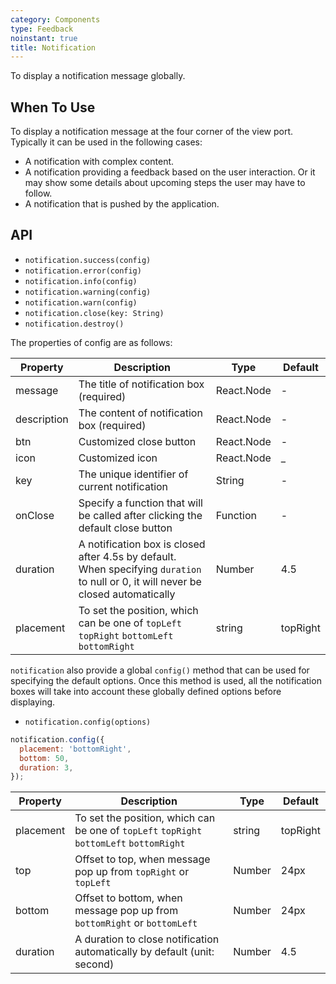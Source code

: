 ```yaml
---
category: Components
type: Feedback
noinstant: true
title: Notification
---
```


To display a notification message globally.

## When To Use
To display a notification message at the four corner of the view port. Typically it can be
used in the following cases:

- A notification with complex content.
- A notification providing a feedback based on the user interaction. Or it may show some details
about upcoming steps the user may have to follow.
- A notification that is pushed by the application.

## API

- `notification.success(config)`
- `notification.error(config)`
- `notification.info(config)`
- `notification.warning(config)`
- `notification.warn(config)`
- `notification.close(key: String)`
- `notification.destroy()`

The properties of config are as follows:

| Property   | Description                                     | Type         | Default |
|----------- |---------------------------------------------    | ----------- |--------|
| message    | The title of notification box (required)        | React.Node      | -     |
| description | The content of notification box (required)     | React.Node      | -     |
| btn        | Customized close button                         | React.Node      | -     |
| icon       | Customized icon                                 | React.Node      | _     |
| key        | The unique identifier of current notification                                 | String      | -     |
| onClose    | Specify a function that will be called after clicking the default close button  | Function    | -     |
| duration   | A notification box is closed after 4.5s by default. When specifying `duration` to null or 0, it will never be closed automatically | Number    | 4.5     |
| placement  | To set the position, which can be one of `topLeft` `topRight` `bottomLeft` `bottomRight` | string | topRight |


`notification` also provide a global `config()` method that can be used for specifying the default options. Once this method is used, all the notification boxes
will take into account these globally defined options before displaying.

- `notification.config(options)`
```js
notification.config({
  placement: 'bottomRight',
  bottom: 50,
  duration: 3,
});
```

| Property       | Description    | Type                       | Default       |
|------------|--------------------|----------------------------|--------------|
| placement  | To set the position, which can be one of `topLeft` `topRight` `bottomLeft` `bottomRight` | string | topRight |
| top        | Offset to top, when message pop up from `topRight` or `topLeft`          | Number                   | 24px        |
| bottom     | Offset to bottom, when message pop up from `bottomRight` or `bottomLeft` | Number                   | 24px        |
| duration   | A duration to close notification automatically by default (unit: second) | Number                   | 4.5         |

